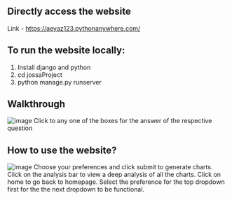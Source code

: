 ## Directly access the website
Link - https://aeyaz123.pythonanywhere.com/

## To run the website locally:
1. Install django and python
2. cd jossaProject
3. python manage.py runserver

## Walkthrough
![image](https://github.com/aeyazadil/even-semester-project/assets/151336856/89116ab1-9a10-4436-9597-ec0a8edda3e7)
Click to any one of the boxes for the answer of the respective question

## How to use the website?
![image](https://github.com/aeyazadil/even-semester-project/assets/151336856/677579f2-ae9d-4aa7-9c1e-877242409b62)
Choose your preferences and click submit to generate charts. Click on the analysis bar to view a deep analysis of all the charts. Click on home to go back to homepage. Select the preference for the top dropdown 
first for the the next dropdown to be functional.

